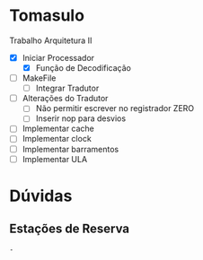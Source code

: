 # Tomasulo
Trabalho Arquitetura II

- [x] Iniciar Processador
  - [x] Função de Decodificação
- [ ] MakeFile
  - [ ] Integrar Tradutor
- [ ] Alterações do Tradutor
  - [ ] Não permitir escrever no registrador ZERO
  - [ ] Inserir nop para desvios
- [ ] Implementar cache
- [ ] Implementar clock
- [ ] Implementar barramentos
- [ ] Implementar ULA

# Dúvidas
## Estações de Reserva
    -
